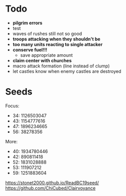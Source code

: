 # Todo
- **pilgrim errors**
- test
- waves of rushes still not so good
- **troops attacking when they shouldn't be**
- **too many units reacting to single attacker**
- **conserve fuel!!!**
	- save appropriate amount
- **claim center with churches**
- macro attack formation (line instead of clump)
- let castles know when enemy castles are destroyed

# Seeds
Focus:

 - 34: 1126503047
 - 43: 1154777616
 - 47: 1896234665
 - 56: 38278356

More:

 - 40: 1934780446
 - 42: 890811418
 - 52: 1831028888
 - 53: 111907212
 - 59: 1251883604


https://stonet2000.github.io/ReadBC19seed/
https://github.com/ChiCubed/Clairvoyance
